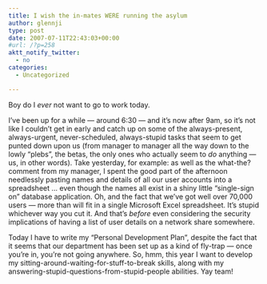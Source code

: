```yaml
---
title: I wish the in-mates WERE running the asylum
author: glennji
type: post
date: 2007-07-11T22:43:03+00:00
#url: /?p=258
aktt_notify_twitter:
  - no
categories:
  - Uncategorized

---
```

Boy do I _ever_ not want to go to work today.
  
I&#8217;ve been up for a while &#8212; around 6:30 &#8212; and it&#8217;s now after 9am, so it&#8217;s not like I couldn&#8217;t get in early and catch up on some of the always-present, always-urgent, never-scheduled, always-stupid tasks that seem to get punted down upon us (from manager to manager all the way down to the lowly &#8220;plebs&#8221;, the betas, the only ones who actually seem to _do_ anything &#8212; us, in other words). Take yesterday, for example: as well as the what-the? comment from my manager, I spent the good part of the afternoon needlessly pasting names and details of all our user accounts into a spreadsheet &#8230; even though the names all exist in a shiny little &#8220;single-sign on&#8221; database application. Oh, and the fact that we&#8217;ve got well over 70,000 users &#8212; more than will fit in a single Microsoft Excel spreadsheet. It&#8217;s stupid whichever way you cut it. And that&#8217;s _before_ even considering the security implications of having a list of user details on a network share somewhere.
  
Today I have to write my &#8220;Personal Development Plan&#8221;, despite the fact that it seems that our department has been set up as a kind of fly-trap &#8212; once you&#8217;re in, you&#8217;re not going anywhere. So, hmm, this year I want to develop my sitting-around-waiting-for-stuff-to-break skills, along with my answering-stupid-questions-from-stupid-people abilities. Yay team!
